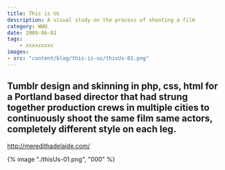 ```yaml
---
title: This is Us
description: A visual study on the process of shooting a film
category: WWU
date: 2009-06-01
tags: 
    - xxxxxxxxx
images: 
- src: "content/blog/this-is-us/thisUs-01.png"
---
```



Tumblr design and skinning in php, css, html for a Portland based director that had strung together production crews in multiple cities to continuously shoot the same film same actors, completely different style on each leg.
-

http://meredithadelaide.com/

{% image "./thisUs-01.png", "000" %} 